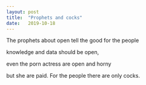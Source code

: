 ```yaml
---
layout: post
title:  "Prophets and cocks"
date:   2019-10-18
---
```


The prophets about open tell the good for the people

knowledge and data should be open,

even the porn actress are open and horny

but she are paid. For the people there are only cocks.
